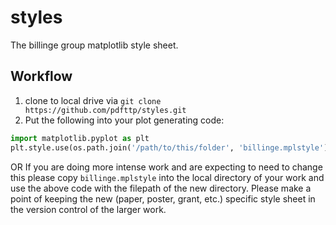 # styles
The billinge group matplotlib style sheet.

## Workflow
1. clone to local drive via `git clone https://github.com/pdfttp/styles.git`
1. Put the following into your plot generating code:
```python
import matplotlib.pyplot as plt
plt.style.use(os.path.join('/path/to/this/folder', 'billinge.mplstyle'))
```

OR
If you are doing more intense work and are expecting to need to change this please copy `billinge.mplstyle` into the local directory of your work and use the above code with the filepath of the new directory. Please make a point of keeping the new (paper, poster, grant, etc.) specific style sheet in the version control of the larger work.
